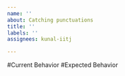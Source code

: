 ```yaml
---
name: ''
about: Catching punctuations
title: ''
labels: ''
assignees: kunal-iitj

---
```


#Current Behavior 
#Expected Behavior
